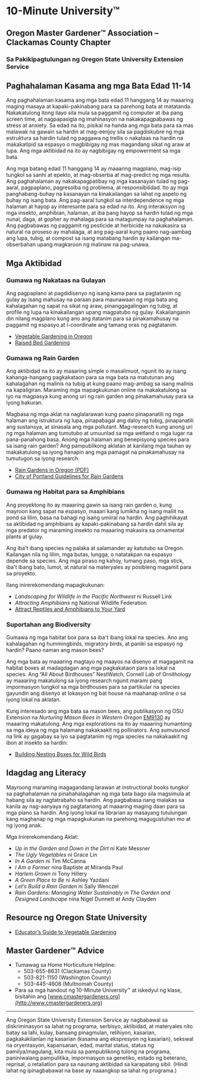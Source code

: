 # 10-Minute University™  
## Oregon Master Gardener™ Association – Clackamas County Chapter  
### Sa Pakikipagtulungan ng Oregon State University Extension Service  

## Paghahalaman Kasama ang mga Bata Edad 11-14  

Ang paghahalaman kasama ang mga bata edad 11 hanggang 14 ay maaaring maging masaya at kapaki-pakinabang para sa parehong bata at matatanda. Nakakatulong itong ilayo sila mula sa paggamit ng computer at iba pang screen time, at nagpapasigla ng imahinasyon na nakakapagpabawas ng stress at anxiety. Sa edad na ito, pisikal na handa ang mga bata para sa mas malawak na gawain sa hardin at mag-eenjoy sila sa pagdiskubre ng mga estruktura sa hardin tulad ng paggawa ng trellis o nakataas na hardin na makakatipid sa espasyo o magbibigay ng mas magandang sikat ng araw at lupa. Ang mga aktibidad na ito ay nagbibigay ng empowerment sa mga bata.  

Ang mga batang edad 11 hanggang 14 ay maaaring magplano, mag-isip tungkol sa sanhi at epekto, at mag-obserba at mag-predict ng mga resulta. Ang paghahalaman ay nakakapagpatibay ng mga kasanayan tulad ng pag-aaral, pagpaplano, pagresolba ng problema, at responsibilidad. Ito ay mga panghabang-buhay na kasanayan na kinakailangan sa lahat ng aspeto ng buhay ng isang bata. Ang pag-aaral tungkol sa interdependence ng mga halaman at hayop ay interesante para sa edad na ito. Ang interaksyon ng mga insekto, amphibian, halaman, at iba pang hayop sa hardin tulad ng mga nunal, daga, at gopher ay mahalaga para sa matagumpay na paghahalaman. Ang pagbabawas ng paggamit ng pesticide at herbicide na nakakasira sa natural na proseso ay mahalaga, at ang pag-aaral kung paano nag-aambag ang lupa, tubig, at compost sa isang matabang hardin ay kailangan ma-obserbahan upang magkaroon ng malinaw na pag-unawa.  

## Mga Aktibidad  

### Gumawa ng Nakataas na Gulayan  
Ang pagpaplano at pagdidisenyo ng isang kama para sa pagtatanim ng gulay ay isang mahusay na paraan para maunawaan ng mga bata ang kahalagahan ng sapat na sikat ng araw, pinanggagalingan ng tubig, at profile ng lupa na kinakailangan upang magpatubo ng gulay. Kakailanganin din nilang magplano kung ano ang itatanim para sa pinakamahusay na paggamit ng espasyo at i-coordinate ang tamang oras ng pagtatanim.  

- [Vegetable Gardening in Oregon](https://catalog.extension.oregonstate.edu/sites/catalog/files/project/pdf/ec871.pdf)  
- [Raised Bed Gardening](https://catalog.extension.oregonstate.edu/fs270)  

### Gumawa ng Rain Garden  
Ang aktibidad na ito ay maaaring simple o masalimuot, ngunit ito ay isang kahanga-hangang pagkakataon para sa mga bata na matutunan ang kahalagahan ng malinis na tubig at kung paano mag-ambag sa isang malinis na kapaligiran. Maraming mga mapagkukunan online na makakatulong sa iyo na magpasya kung anong uri ng rain garden ang pinakamahusay para sa iyong bakuran.  

Magbasa ng mga aklat na naglalarawan kung paano pinapanatili ng mga halaman ang istruktura ng lupa, pinapabagal ang daloy ng tubig, pinapanatili ang sustansya, at sinasala ang mga pollutant. Mag-research kung anong uri ng mga halaman ang tumutubo at umuunlad sa mga wetland o mga lugar na pana-panahong basa. Anong mga halaman ang benepisyong species para sa isang rain garden? Ang pampublikong aklatan at kanilang mga tauhan ay makakatulong sa iyong hanapin ang mga pamagat na pinakamahusay na tumutugon sa iyong research.  

- [Rain Gardens in Oregon (PDF)](https://seagrant.oregonstate.edu/sgpubs/oregon-rain-garden-guide)  
- [City of Portland Guidelines for Rain Gardens](https://www.portlandoregon.gov/bes/article/188636)  

### Gumawa ng Habitat para sa Amphibians  
Ang proyektong ito ay maaaring gawin sa isang rain garden o, kung mayroon kang sapat na espasyo, maaari kang lumikha ng isang maliit na pond sa lilim, basa na bahagi ng isang umiiral na hardin. Ang paghihikayat sa aktibidad ng amphibians ay kapaki-pakinabang sa hardin dahil sila ay mga predator ng maraming insekto na maaaring makasira sa ornamental plants at gulay.  

Ang iba't ibang species ng palaka at salamander ay katutubo sa Oregon. Kailangan nila ng lilim, mga butas, lungga, o natatakpan na espasyo depende sa species. Ang mga piraso ng kahoy, lumang paso, mga stick, iba't ibang bato, lumot, at natural na materyales ay posibleng magamit para sa proyekto.  

Ilang inirerekomendang mapagkukunan:  
- *Landscaping for Wildlife in the Pacific Northwest* ni Russell Link  
- *Attracting Amphibians* ng National Wildlife Federation  
- [Attract Reptiles and Amphibians to Your Yard](https://www.google.com/search?q=why+are+amphibians+beneficial+to+the+garden+in+oregon%3Aedu&rlz=1C1PRFC_enUS734US734&oq=why+are+amphibians+be)  

### Suportahan ang Biodiversity  
Gumawa ng mga habitat box para sa iba't ibang lokal na species. Ano ang kahalagahan ng hummingbirds, migratory birds, at paniki sa espasyo ng hardin? Paano naman ang mason bees?  

Ang mga bata ay maaaring magtayo ng maayos na disenyo at magagamit na habitat boxes at madagdagan ang mga pagkakataon para sa lokal na species. Ang “All About Birdhouses” NestWatch, Cornell Lab of Ornithology ay maaaring makatulong sa iyong research ngunit marami pang impormasyon tungkol sa mga birdhouses para sa partikular na species gayundin ang disenyo at lokasyon ng bat house na maahanap online o sa iyong lokal na aklatan.  

Kung interesado ang mga bata sa mason bees, ang publikasyon ng OSU Extension na *Nurturing Mason Bees in Western Oregon* [EM9130](https://catalog.extension.oregonstate.edu/em9130) ay maaaring makatulong. Ang mga explorations na ito ay maaaring humantong sa mga ideya ng mga halamang nakakaakit ng pollinators. Ang sumusunod na link ay gagabay sa iyo sa pagtatanim ng mga species na nakakaakit ng ibon at insekto sa hardin:  

- [Building Nesting Boxes for Wild Birds](https://catalog.extension.oregonstate.edu/ec1556)  

## Idagdag ang Literacy  
Mayroong maraming magagandang larawan at instructional books tungkol sa paghahalaman na pinahahalagahan ng mga bata bago sila magsimula at habang sila ay nagtatrabaho sa hardin. Ang pagbabasa nang malakas sa kanila ay nag-aanyaya ng pagtatanong at maaaring maging daan para sa mga plano sa hardin. Ang iyong lokal na librarian ay masayang tutulungan kang maghanap ng mga mapagkukunan na parehong magugustuhan mo at ng iyong anak.  

Mga Inirerekomendang Aklat:  
- *Up in the Garden and Down in the Dirt* ni Kate Messner  
- *The Ugly Vegetables* ni Grace Lin  
- *In A Garden* ni Tim McCanna  
- *I Am a Farmer* nina Baptiste at Miranda Paul  
- *Harlem Grown* ni Tony Hillery  
- *A Green Place to Be* ni Ashley Yazdani  
- *Let’s Build a Rain Garden* ni Sally Wenczel  
- *Rain Gardens: Managing Water Sustainably in The Garden and Designed Landscape* nina Nigel Dunnett at Andy Clayden  

## Resource ng Oregon State University  
- [Educator’s Guide to Vegetable Gardening](https://catalog.extension.oregonstate.edu/em9032)  

## Master Gardener™ Advice  
- Tumawag sa Home Horticulture Helpline:  
  - 503-655-8631 (Clackamas County)  
  - 503-821-1150 (Washington County)  
  - 503-445-4608 (Multnomah County)  
- Para sa mga handout ng 10-Minute University™ at iskedyul ng klase, bisitahin ang [www.cmastergardeners.org](http://www.cmastergardeners.org)  

---

Ang Oregon State University Extension Service ay nagbabawal sa diskriminasyon sa lahat ng programa, serbisyo, aktibidad, at materyales nito batay sa lahi, kulay, bansang pinagmulan, relihiyon, kasarian, pagkakakilanlan ng kasarian (kasama ang ekspresyon ng kasarian), sekswal na oryentasyon, kapansanan, edad, marital status, status ng pamilya/magulang, kita mula sa pampublikong tulong na programa, paniniwalang pampulitika, impormasyon sa genetiko, estado ng beterano, reprisal, o retaliation para sa naunang aktibidad sa karapatang sibil. (Hindi lahat ng ipinagbabawal na base ay naaangkop sa lahat ng programa.)